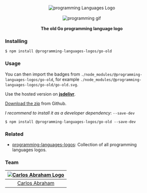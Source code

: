 <p align="center">
    <br>
    <img src="https://cdn.jsdelivr.net/npm/@programming-languages-logos/go-old@0.0.0/go-old_256x256.png" alt="programming Languages Logo">
    <br>
    <br>
    <img src="https://cdn.abranhe.com/projects/porgramming-languages-logos/logo.svg" alt="programming gif">
    <br>
    <br>
    <b>The old Go programming language logo</b>
</p>

### Installing

```
$ npm install @programming-languages-logos/go-old
```

### Usage

You can then import the badges from `./node_modules/@programming-languages-logos/go-old`, for example `./node_modules/@programming-languages-logos/go-old/go-old.svg`.

 Use the hosted version on
 [**jsdelivr**](https://www.jsdelivr.com/package/npm/@programming-languages-logos/go-old).

[Download the zip](https://github.com/abranhe/programming-languages-logos/releases/latest) from Github.


*I recommend to install it as a developer dependency*:  `--save-dev`

```
$ npm install @programming-languages-logos/go-old --save-dev
```

### Related

- [programming-languages-logos][all]: Collection of all programming languages logos.

### Team

|[![Carlos Abraham Logo][abranhe-img]][abranhe]|
| :-: |
| [Carlos Abraham][abranhe] |

<!------------- Some links ----------------->
[abranhe]: https://github.com/abranhe
[abranhe-img]: https://avatars3.githubusercontent.com/u/21347264?s=50
[all]: https://github.com/abranhe/programming-languages-logos

